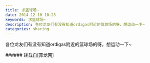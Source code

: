 ```yaml
---
title: 求篮球场~
date: 2014-12-10 10:28
keywords: 求篮球场~
description: 各位龙友们有没有知道ordigas附近的篮球场的呀，想运动一下~
categories: sharing
---
```

<td class="t_f" id="postmessage_141835">

各位龙友们有没有知道ordigas附近的篮球场的呀，想运动一下~<img alt="" border="0" onclick="" onmouseover="" smilieid="265" src="static/image/smiley/Xiongmao/23.gif"/><br/>
</td>
###### 转载自[菲龙网]